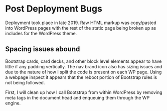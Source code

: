 # Post Deployment Bugs

Deployment took place in late 2019. Raw HTML markup was copy/pasted into WordPress pages with the rest of the static page being broken up as includes for the WordPress theme.

## Spacing issues abound

Bootstrap cards, card decks, and other block level elements appear to have little if any padding vertically. The nav brand icon also has sizing issues and due to the nature of how I split the code is present on each WP page. Using a webpage inspect it appears that the reboot portion of Bootstrap rules is not being followed. 

First, I will clean up how I call Bootstrap from within WordPress by removing meta tags in the document head and enqueuing them through the WP engine.